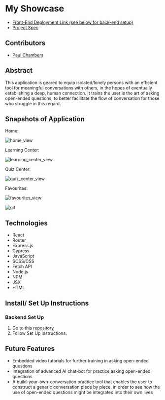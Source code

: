 # My Showcase

- [Front-End Deployment Link (see below for back-end setup)](https://my-showcase.surge.sh/)
- [Project Spec](https://frontend.turing.edu/projects/module-3/showcase.html)

## Contributors

- [Paul Chambers](https://github.com/PaulTimothyChambers)

## Abstract

This application is geared to equip isolated/lonely persons with an efficient tool for meaningful conversations with others, in the hopes of eventually establishing a deep, human connection. It trains the user is the art of asking open-ended questions, to better facilitate the flow of conversation for those who struggle in this regard.

## Snapshots of Application

Home:

![home_view](https://i.imgur.com/CzvOjH0.png)

Learning Center:

![learning_center_view](https://i.imgur.com/EFG5dtx.png)

Quiz Center:

![quiz_center_view](https://i.imgur.com/qlnGqwQ.png)

Favourites:

![favourites_view](https://i.imgur.com/DNtaQ91.png)

![gif](https://gifyu.com/image/S2sop)

## Technologies

- React
- Router
- Express.js
- Cypress
- JavaScript
- SCSS/CSS
- Fetch API
- Node.js
- NPM
- JSX
- HTML

## Install/ Set Up Instructions

### Backend Set Up

1. Go to this [repository](https://github.com/PaulTimothyChambers/my-showcase-server)
2. Follow Set Up instructions.

## Future Features

- Embedded video tutorials for further training in asking open-ended questions
- Integration of advanced AI chat-bot for practice asking open-ended questions
- A build-your-own-conversation practice tool that enables the user to construct a generic conversation piece by piece, in order to see how the use of open-ended questions might be integrated into their own lives
